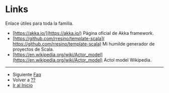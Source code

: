 # Links

Enlace útiles para toda la familia.

- [​https://akka.io/](​https://akka.io/) Página oficial de Akka framework.
- [​https://github.com/rresino/template-scala](​https://github.com/rresino/template-scala) Mi humilde generador de proyectos de Scala.
- [https://en.wikipedia.org/wiki/Actor_model](https://en.wikipedia.org/wiki/Actor_model) Actol model Wikipedia.
   
---

- Siguiente [Faq](./99_faq.md)
- Volver a [??](./book/???.md)
- [Ir al Inicio](../README.md) 
